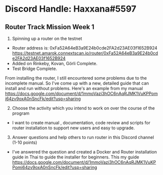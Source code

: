 # Discord Handle: Haxxana#5597
## Router Track Mission Week 1


1) Spinning up a router on the testnet
- Router address is: 0xFa52A64eB3a9E24b0cde2FA2d23AE03f1652B924
https://testnet.amarok.connextscan.io/router/0xFa52A64eB3a9E24b0cde2FA2d23AE03f1652B924
- Added on Rinkeby, Kovan, Görli Complete.
- Test Bridge Complete.

From installing the router, I still encountered some problems due to the incomplete manual. So I've come up with a new, detailed guide that can install and run without problems. Here's an example from my manual https://docs.google.com/document/d/1mmoVazi3hOC6nAqRJMK1VuKPPomi64zv9oxA0nSncFk/edit?usp=sharing




2) Choose the activity which you intend to work on over the course of the program
- I want to create manual , documentation, code review and scripts for router installation to support new users and easy to upgrade.




3) Answer questions and help others to run router in this Discord channel (1-10 points)
- I've answered the question and created a Docker and Router installation guide in Thai to guide the installer for beginners.
This my guide https://docs.google.com/document/d/1mmoVazi3hOC6nAqRJMK1VuKPPomi64zv9oxA0nSncFk/edit?usp=sharing
